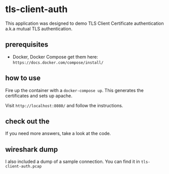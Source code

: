 # tls-client-auth
This application was designed to demo TLS Client Certificate authentication a.k.a mutual TLS authentication.

## prerequisites
* Docker, Docker Compose get them here: `https://docs.docker.com/compose/install/`

## how to use
Fire up the container with a `docker-compose up`.
This generates the certificates and sets up apache.

Visit `http://localhost:8080/` and follow the instructions.

## check out the
If you need more answers, take a look at the code.

## wireshark dump
I also included a dump of a sample connection. You can find it in `tls-client-auth.pcap`
